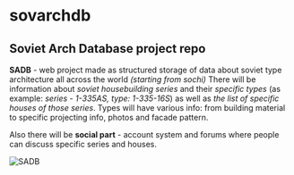 # sovarchdb
## Soviet Arch Database project repo

**SADB** - web project made as structured storage of data about soviet type architecture all across the world *(starting from sochi)*
There will be information about *soviet housebuilding series* and their *specific types* (as example: *series - 1-335AS, type: 1-335-16S*) as well as *the list of specific houses of those series*.
Types will have various info: from building material to specific projecting info, photos and facade pattern.

Also there will be **social part** - account system and forums where people can discuss specific series and houses.

![SADB](https://github.com/user-attachments/assets/4d7e6045-e3cf-436f-93ac-85a41da789fa)
